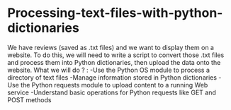 # Processing-text-files-with-python-dictionaries
 We have reviews (saved as .txt files) and we want to display them on a website. To do this, we will need to write a script to convert those .txt files and process them into Python dictionaries, then upload the data onto the website.
What we will do ?  :
  -Use the Python OS module to process a directory of text files
  -Manage information stored in Python dictionaries
  -Use the Python requests module to upload content to a running Web service
  -Understand basic operations for Python requests like GET and POST methods
